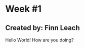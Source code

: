 <html>
	<head>
		<title>Hello World!</title>
	</head>
	<body>
		<h1>Week #1</h1>
		<h2>Created by: Finn Leach</h2>
		<p>
		Hello World! How are you doing?<br>

</html>
